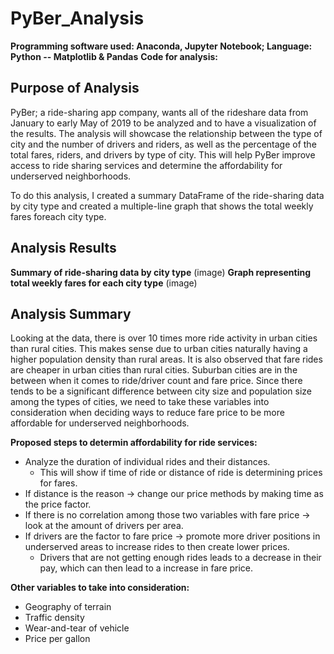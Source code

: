 # PyBer_Analysis
**Programming software used: Anaconda, Jupyter Notebook; Language: Python -- Matplotlib & Pandas**
**Code for analysis:**

## Purpose of Analysis
PyBer; a ride-sharing app company, wants all of the rideshare data from January to early May of 2019 to be analyzed and to have a visualization of the results. The analysis will showcase the relationship between the type of city and the number of drivers and riders, as well as the percentage of the total fares, riders, and drivers by type of city. This will help PyBer improve access to ride sharing services and determine the affordability for underserved neighborhoods.

To do this analysis, I created a summary DataFrame of the ride-sharing data by city type and created a multiple-line graph that shows the total weekly fares foreach city type.

## Analysis Results
**Summary of ride-sharing data by city type**
(image)
**Graph representing total weekly fares for each city type**
(image)

## Analysis Summary
Looking at the data, there is over 10 times more ride activity in urban cities than rural cities. This makes sense due to urban cities naturally having a higher population density than rural areas. It is also observed that fare rides are cheaper in urban cities than rural cities. Suburban cities are in the between when it comes to ride/driver count and fare price. Since there tends to be a significant difference between city size and population size among the types of cities, we need to take these variables into consideration when deciding ways to reduce fare price to be more affordable for underserved neighborhoods.  

**Proposed steps to determin affordability for ride services:**
- Analyze the duration of individual rides and their distances. 
  - This will show if time of ride or distance of ride is determining prices for fares. 
- If distance is the reason -> change our price methods by making time as the price factor. 
- If there is no correlation among those two variables with fare price -> look at the amount of drivers per area. 
- If drivers are the factor to fare price -> promote more driver positions in underserved areas to increase rides to then create lower prices. 
  - Drivers that are not getting enough rides leads to a decrease in their pay, which can then lead to a increase in fare price.  

**Other variables to take into consideration:**
- Geography of terrain
- Traffic density 
- Wear-and-tear of vehicle 
- Price per gallon








